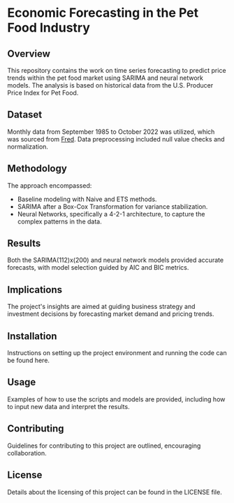 # Economic Forecasting in the Pet Food Industry

## Overview
This repository contains the work on time series forecasting to predict price trends within the pet food market using SARIMA and neural network models. The analysis is based on historical data from the U.S. Producer Price Index for Pet Food.

## Dataset
Monthly data from September 1985 to October 2022 was utilized, which was sourced from [Fred](https://fred.stlouisfed.org/series/xxxx). Data preprocessing included null value checks and normalization.

## Methodology
The approach encompassed:
- Baseline modeling with Naive and ETS methods.
- SARIMA after a Box-Cox Transformation for variance stabilization.
- Neural Networks, specifically a 4-2-1 architecture, to capture the complex patterns in the data.

## Results
Both the SARIMA(112)x(200) and neural network models provided accurate forecasts, with model selection guided by AIC and BIC metrics.

## Implications
The project's insights are aimed at guiding business strategy and investment decisions by forecasting market demand and pricing trends.

## Installation
Instructions on setting up the project environment and running the code can be found here.

## Usage
Examples of how to use the scripts and models are provided, including how to input new data and interpret the results.

## Contributing
Guidelines for contributing to this project are outlined, encouraging collaboration.

## License
Details about the licensing of this project can be found in the LICENSE file.
